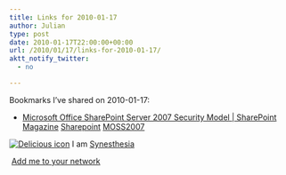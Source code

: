 ```yaml
---
title: Links for 2010-01-17
author: Julian
type: post
date: 2010-01-17T22:00:00+00:00
url: /2010/01/17/links-for-2010-01-17/
aktt_notify_twitter:
  - no

---
```

Bookmarks I&#8217;ve shared on 2010-01-17:

  * [Microsoft Office SharePoint Server 2007 Security Model | SharePoint Magazine][1] 
    [Sharepoint][2] [MOSS2007][3] </li> </ul> 
    
    <p class="deliciouslink">
      <a href="https://del.icio.us/synesthesia" title="See all my bookmarks on del.icio.us"><img src="https://www.synesthesia.co.uk/images/deliciousicon.jpg" alt="Delicious icon" /></a>&nbsp;I am <a href="https://del.icio.us/synesthesia" title="See all my bookmarks on del.icio.us">Synesthesia</a>
    </p>
    
    <p class="deliciouslink">
      <a href="https://del.icio.us/network?add=synesthesia" title="Add me to your del.icio.us network"><img src="https://www.synesthesia.co.uk/images/add.gif" alt="" /></a>&nbsp;<a href="https://del.icio.us/network?add=synesthesia" title="Add me to your del.icio.us network">Add me to your network</a>
    </p>

 [1]: https://sharepointmagazine.net/technical/administration/microsoft-office-sharepoint-server-2007-security-model
 [2]: https://delicious.com/synesthesia/Sharepoint
 [3]: https://delicious.com/synesthesia/MOSS2007